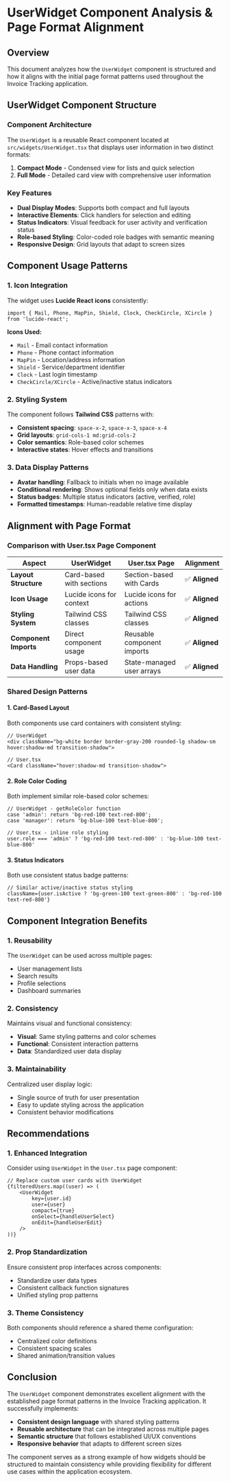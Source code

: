 # UserWidget Component Analysis & Page Format Alignment

## Overview
This document analyzes how the `UserWidget` component is structured and how it aligns with the initial page format patterns used throughout the Invoice Tracking application.

## UserWidget Component Structure

### Component Architecture
The `UserWidget` is a reusable React component located at `src/widgets/UserWidget.tsx` that displays user information in two distinct formats:

1. **Compact Mode** - Condensed view for lists and quick selection
2. **Full Mode** - Detailed card view with comprehensive user information

### Key Features
- **Dual Display Modes**: Supports both compact and full layouts
- **Interactive Elements**: Click handlers for selection and editing
- **Status Indicators**: Visual feedback for user activity and verification status
- **Role-based Styling**: Color-coded role badges with semantic meaning
- **Responsive Design**: Grid layouts that adapt to screen sizes

## Component Usage Patterns

### 1. Icon Integration
The widget uses **Lucide React icons** consistently:
```tsx
import { Mail, Phone, MapPin, Shield, Clock, CheckCircle, XCircle } from 'lucide-react';
```

**Icons Used:**
- `Mail` - Email contact information
- `Phone` - Phone contact information  
- `MapPin` - Location/address information
- `Shield` - Service/department identifier
- `Clock` - Last login timestamp
- `CheckCircle/XCircle` - Active/inactive status indicators

### 2. Styling System
The component follows **Tailwind CSS** patterns with:
- **Consistent spacing**: `space-x-2`, `space-x-3`, `space-x-4`
- **Grid layouts**: `grid-cols-1 md:grid-cols-2`
- **Color semantics**: Role-based color schemes
- **Interactive states**: Hover effects and transitions

### 3. Data Display Patterns
- **Avatar handling**: Fallback to initials when no image available
- **Conditional rendering**: Shows optional fields only when data exists
- **Status badges**: Multiple status indicators (active, verified, role)
- **Formatted timestamps**: Human-readable relative time display

## Alignment with Page Format

### Comparison with User.tsx Page Component

| Aspect | UserWidget | User.tsx Page | Alignment |
|--------|------------|---------------|-----------|
| **Layout Structure** | Card-based with sections | Section-based with Cards | ✅ **Aligned** |
| **Icon Usage** | Lucide icons for context | Lucide icons for actions | ✅ **Aligned** |
| **Styling System** | Tailwind CSS classes | Tailwind CSS classes | ✅ **Aligned** |
| **Component Imports** | Direct component usage | Reusable component imports | ✅ **Aligned** |
| **Data Handling** | Props-based user data | State-managed user arrays | ✅ **Aligned** |

### Shared Design Patterns

#### 1. **Card-Based Layout**
Both components use card containers with consistent styling:
```tsx
// UserWidget
<div className="bg-white border border-gray-200 rounded-lg shadow-sm hover:shadow-md transition-shadow">

// User.tsx
<Card className="hover:shadow-md transition-shadow">
```

#### 2. **Role Color Coding**
Both implement similar role-based color schemes:
```tsx
// UserWidget - getRoleColor function
case 'admin': return 'bg-red-100 text-red-800';
case 'manager': return 'bg-blue-100 text-blue-800';

// User.tsx - inline role styling
user.role === 'admin' ? 'bg-red-100 text-red-800' : 'bg-blue-100 text-blue-800'
```

#### 3. **Status Indicators**
Both use consistent status badge patterns:
```tsx
// Similar active/inactive status styling
className={user.isActive ? 'bg-green-100 text-green-800' : 'bg-red-100 text-red-800'}
```

## Component Integration Benefits

### 1. **Reusability**
The `UserWidget` can be used across multiple pages:
- User management lists
- Search results
- Profile selections
- Dashboard summaries

### 2. **Consistency**
Maintains visual and functional consistency:
- **Visual**: Same styling patterns and color schemes
- **Functional**: Consistent interaction patterns
- **Data**: Standardized user data display

### 3. **Maintainability**
Centralized user display logic:
- Single source of truth for user presentation
- Easy to update styling across the application
- Consistent behavior modifications

## Recommendations

### 1. **Enhanced Integration**
Consider using `UserWidget` in the `User.tsx` page component:
```tsx
// Replace custom user cards with UserWidget
{filteredUsers.map((user) => (
    <UserWidget 
        key={user.id} 
        user={user} 
        compact={true}
        onSelect={handleUserSelect}
        onEdit={handleUserEdit}
    />
))}
```

### 2. **Prop Standardization**
Ensure consistent prop interfaces across components:
- Standardize user data types
- Consistent callback function signatures
- Unified styling prop patterns

### 3. **Theme Consistency**
Both components should reference a shared theme configuration:
- Centralized color definitions
- Consistent spacing scales
- Shared animation/transition values

## Conclusion

The `UserWidget` component demonstrates excellent alignment with the established page format patterns in the Invoice Tracking application. It successfully implements:

- **Consistent design language** with shared styling patterns
- **Reusable architecture** that can be integrated across multiple pages
- **Semantic structure** that follows established UI/UX conventions
- **Responsive behavior** that adapts to different screen sizes

The component serves as a strong example of how widgets should be structured to maintain consistency while providing flexibility for different use cases within the application ecosystem.
